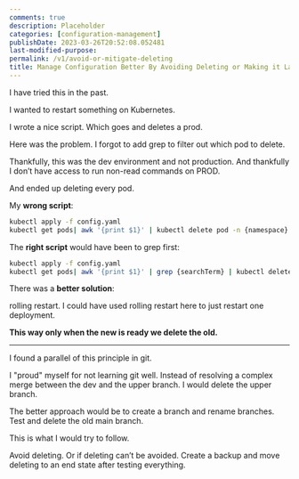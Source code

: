 ```yaml
---
comments: true
description: Placeholder 
categories: [configuration-management]
publishDate: 2023-03-26T20:52:08.052481
last-modified-purpose:
permalink: /v1/avoid-or-mitigate-deleting
title: Manage Configuration Better By Avoiding Deleting or Making it Last Step
---
```


I have tried this in the past.

I wanted to restart something on Kubernetes.

I wrote a nice script. Which goes and deletes a prod.

Here was the problem. I forgot to add grep to filter out which pod to delete.

Thankfully, this was the dev environment and not production. And thankfully I don’t have access to run non-read commands on PROD.

And ended up deleting every pod.

My **wrong script**:

```bash
kubectl apply -f config.yaml
kubectl get pods| awk '{print $1}' | kubectl delete pod -n {namespace}
```

The **right script** would have been to grep first:

```bash
kubectl apply -f config.yaml
kubectl get pods| awk '{print $1}' | grep {searchTerm} | kubectl delete pod -n {namespace}
```

There was a **better solution**:

rolling restart. I could have used rolling restart here to just restart one deployment.

**This way only when the new is ready we delete the old.**

***

I found a parallel of this principle in git. 

I "proud" myself for not learning git well. Instead of resolving a complex merge between the dev and the upper branch. I would delete the upper branch.

The better approach would be to create a branch and rename branches. Test and delete the old main branch.

This is what I would try to follow.

Avoid deleting. Or if deleting can’t be avoided. Create a backup and move deleting to an end state after testing everything.